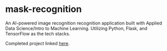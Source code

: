 # mask-recognition
 An AI-powered image recognition recognition application built with Applied Data Science/Intro to Machine Learning. Utilizing Python, Flask, and TensorFlow as the tech stacks.

Completed project linked [here](https://mask-recognition.nauli.repl.co/).